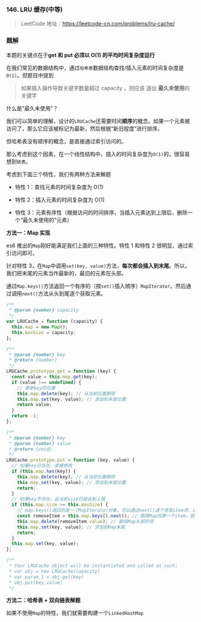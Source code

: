 ### 146. LRU 缓存(中等)

> LeetCode 地址：https://leetcode-cn.com/problems/lru-cache/

### 题解

本题的关键点在于**get 和 put 必须以 O(1) 的平均时间复杂度运行**

在我们常见的数据结构中，通过`哈希表`数据结构查找/插入元素的时间复杂度是`O(1)`。但题目中提到

> 如果插入操作导致关键字数量超过 capacity ，则应该 逐出 **最久未使用**的关键字

什么是“最久未使用”？

我们可以简单的理解，设计的`LRUCache`还需要时间**顺序**的概念。如果一个元素被访问了，那么它应该被标记为最新，然后根据“新旧程度”进行排序。

但哈希表没有顺序的概念，是直接通过索引访问的。

那么考虑到这个因素，在一个线性结构中，插入的时间复杂度为`O(1)`的，很容易想到`链表`。

考虑到下面三个特性，我们有两种方法来解题

- 特性 1：查找元素的时间复杂度为 O(1)

- 特性 2：插入元素的时间复杂度为 O(1)

- 特性 3：元素有序性（根据访问的时间排序，当插入元素达到上限后，删除一个“最久未使用的”元素）

**方法一：Map 实现**

es6 推出的`Map`刚好能满足我们上面的三种特性。特性 1 和特性 2 很明显，通过索引访问即可。

针对特性 3，在`Map`中调用`set(key, value)`方法，**每次都会插入到末尾**。所以，我们把末尾的元素当作最新的，最旧的元素在头部。

通过`Map.keys()`方法返回一个有序的（按`set()`插入顺序）`MapIterator`。然后通过调用`next()`方法从头到尾逐个获取元素。

```js
/**
 * @param {number} capacity
 */
var LRUCache = function (capacity) {
  this.map = new Map();
  this.maxSize = capacity;
};

/**
 * @param {number} key
 * @return {number}
 */
LRUCache.prototype.get = function (key) {
  const value = this.map.get(key);
  if (value !== undefined) {
    // 更新key的位置
    this.map.delete(key); // 从当前位置删除
    this.map.set(key, value); // 添加到末尾位置
    return value;
  }
  return -1;
};

/**
 * @param {number} key
 * @param {number} value
 * @return {void}
 */
LRUCache.prototype.put = function (key, value) {
  // 如果key已存在，直接修改
  if (this.map.has(key)) {
    this.map.delete(key); // 从当前位置删除
    this.map.set(key, value); // 添加到末尾位置
    return;
  }
  // 如果key不存在，且当前size已经达到上限
  if (this.map.size >= this.maxSize) {
    // map.keys()返回的是一个MapIterator对象，可以通过next()逐个获取item项，返回{value: xx, done: false/true}
    const removeItem = this.map.keys().next(); // 删除Map的第一个item，就是最久没用的item
    this.map.delete(removeItem.value); // 删除Map头部的项
    this.map.set(key, value); // 添加到Map末尾
    return;
  }
  this.map.set(key, value);
};

/**
 * Your LRUCache object will be instantiated and called as such:
 * var obj = new LRUCache(capacity)
 * var param_1 = obj.get(key)
 * obj.put(key,value)
 */
```

**方法二：哈希表 + 双向链表解题**

如果不使用`Map`的特性，我们就需要构建一个`LinkedHashMap`
```js

```
